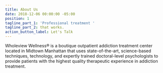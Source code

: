 ```yaml
---
title: About Us
date: 2018-12-06 00:00:00 -05:00
position: 1
tagline_part_1: 'Professional treatment '
tagline_part_2: that works.
action_button_label: Let's Talk
---
```


Wholeview Wellness&reg; is a boutique outpatient addiction treatment center located in Midtown Manhattan that uses state-of-the-art, science-based techniques, technology, and expertly trained doctoral-level psychologists to provide patients with the highest quality therapeutic experience in addiction treatment.
